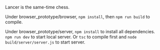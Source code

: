 Lancer is the same-time chess.

Under browser_prototype/browser, `npm install`, then `npm run build` to compile.

Under browser_prototype/server, `npm install` to install all dependencies. `npm run dev` to start local server. Or `tsc` to compile first and `node build/server/server.js` to start server.
